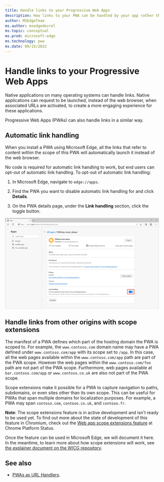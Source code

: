 ```yaml
---
title: Handle links to your Progressive Web Apps
description: How links to your PWA can be handled by your app rather than the web browser.
author: MSEdgeTeam
ms.author: msedgedevrel
ms.topic: conceptual
ms.prod: microsoft-edge
ms.technology: pwa
ms.date: 09/15/2022
---
```

# Handle links to your Progressive Web Apps

Native applications on many operating systems can handle links. Native applications can request to be launched, instead of the web browser, when associated URLs are activated, to create a more engaging experience for these applications.

Progressive Web Apps (PWAs) can also handle links in a similar way.


<!-- ====================================================================== -->
## Automatic link handling

When you install a PWA using Microsoft Edge, all the links that refer to content within the scope of this PWA will automatically launch it instead of the web browser.

No code is required for automatic link handling to work, but end users can opt-out of automatic link handling. To opt-out of automatic link handling:

1. In Microsoft Edge, navigate to `edge://apps`.

1. Find the PWA you want to disable automatic link handling for and click **Details**.

1. On the PWA details page, under the **Link handling** section, click the toggle button.

![The edge://apps details page for the PWAmp music player app, showing where the link handling toggle button is](../media/link-handling-opt-out.png)


<!-- ====================================================================== -->
## Handle links from other origins with scope extensions

The manifest of a PWA defines which part of the hosting domain the PWA is scoped to. For example, the `www.contoso.com` domain name may have a PWA defined under `www.contoso.com/app` with its scope set to `/app`. In this case, all the web pages available within the `www.contoso.com/app` path are part of the PWA scope. However the web pages within the `www.contoso.com/foo` path are not part of the PWA scope. Furthermore, web pages available at `bar.contoso.com/app` or `www.contoso.co.uk` are also not part of the PWA scope.

Scope extensions make it possible for a PWA to capture navigation to paths, subdomains, or even sites other than its own scope. This can be useful for PWAs that span multiple domains for localization purposes. For example, a PWA may span `contoso.com`, `contoso.co.uk`, and `contoso.fr`.

**Note**: The scope extensions feature is in active development and isn't ready to be used yet. To find out more about the state of development of this feature in Chromium, check out the [Web app scope extensions feature](https://chromestatus.com/feature/5746537956114432) at Chrome Platform Status.

Once the feature can be used in Microsoft Edge, we will document it here. In the meantime, to learn more about how scope extensions will work, see [the explainer document on the WICG repository](https://github.com/WICG/manifest-incubations/blob/gh-pages/scope_extensions-explainer.md).


<!-- ====================================================================== -->
## See also

*  [PWAs as URL Handlers](https://web.dev/pwa-url-handler/).
